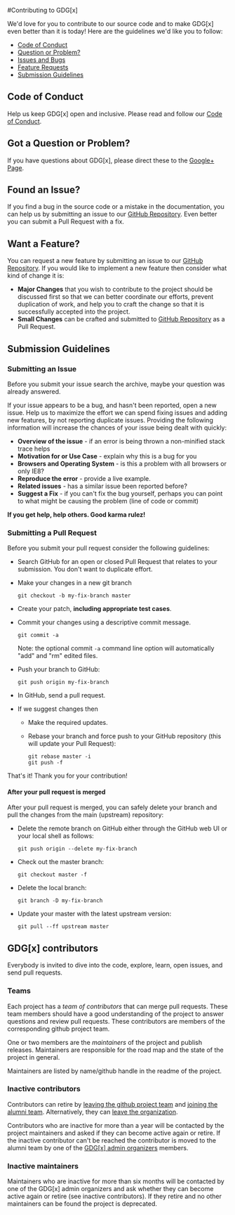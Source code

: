 #Contributing to GDG[x]

We'd love for you to contribute to our source code and to make GDG[x] even better than it is
today! Here are the guidelines we'd like you to follow:

 - [Code of Conduct](#coc)
 - [Question or Problem?](#question)
 - [Issues and Bugs](#issue)
 - [Feature Requests](#feature)
 - [Submission Guidelines](#submit)

## <a name="coc"></a> Code of Conduct
Help us keep GDG[x] open and inclusive. Please read and follow our [Code of Conduct][coc].

## <a name="question"></a> Got a Question or Problem?

If you have questions about GDG[x], please direct these to the [Google+ Page][pluspage].

## <a name="issue"></a> Found an Issue?
If you find a bug in the source code or a mistake in the documentation, you can help us by
submitting an issue to our [GitHub Repository][github]. Even better you can submit a Pull Request
with a fix.

## <a name="feature"></a> Want a Feature?
You can request a new feature by submitting an issue to our [GitHub Repository][github].  If you
would like to implement a new feature then consider what kind of change it is:

* **Major Changes** that you wish to contribute to the project should be discussed first so that we can better coordinate our efforts, prevent
duplication of work, and help you to craft the change so that it is successfully accepted into the
project.
* **Small Changes** can be crafted and submitted to [GitHub Repository][github] as a Pull Request.

## <a name="submit"></a> Submission Guidelines

### Submitting an Issue
Before you submit your issue search the archive, maybe your question was already answered.

If your issue appears to be a bug, and hasn't been reported, open a new issue.
Help us to maximize the effort we can spend fixing issues and adding new
features, by not reporting duplicate issues.  Providing the following information will increase the
chances of your issue being dealt with quickly:

* **Overview of the issue** - if an error is being thrown a non-minified stack trace helps
* **Motivation for or Use Case** - explain why this is a bug for you
* **Browsers and Operating System** - is this a problem with all browsers or only IE8?
* **Reproduce the error** - provide a live example.
* **Related issues** - has a similar issue been reported before?
* **Suggest a Fix** - if you can't fix the bug yourself, perhaps you can point to what might be
  causing the problem (line of code or commit)

**If you get help, help others. Good karma rulez!**

### Submitting a Pull Request
Before you submit your pull request consider the following guidelines:

* Search GitHub for an open or closed Pull Request that relates to your submission. You don't want to duplicate effort.
* Make your changes in a new git branch

     ```shell
     git checkout -b my-fix-branch master
     ```

* Create your patch, **including appropriate test cases**.
* Commit your changes using a descriptive commit message.

     ```shell
     git commit -a
     ```
  Note: the optional commit `-a` command line option will automatically "add" and "rm" edited files.

* Push your branch to GitHub:

    ```shell
    git push origin my-fix-branch
    ```

* In GitHub, send a pull request.
* If we suggest changes then 
  * Make the required updates.
  * Rebase your branch and force push to your GitHub repository (this will update your Pull Request):

    ```shell
    git rebase master -i
    git push -f
    ```

That's it! Thank you for your contribution!

#### After your pull request is merged

After your pull request is merged, you can safely delete your branch and pull the changes
from the main (upstream) repository:

* Delete the remote branch on GitHub either through the GitHub web UI or your local shell as follows:

    ```shell
    git push origin --delete my-fix-branch
    ```

* Check out the master branch:

    ```shell
    git checkout master -f
    ```

* Delete the local branch:

    ```shell
    git branch -D my-fix-branch
    ```

* Update your master with the latest upstream version:

    ```shell
    git pull --ff upstream master
    ```




[coc]: https://github.com/gdg-x/code_of_conduct/blob/master/CONTRIBUTING.md
[github]: https://github.com/gdg-x
[pluspage]: https://google.com/+GDGXProject
[js-style-guide]: http://google-styleguide.googlecode.com/svn/trunk/javascriptguide.xml

## <a name="members"></a> GDG[x] contributors
Everybody is invited to dive into the code, explore, learn, open issues, and send pull requests.

### Teams
Each project has a *team of contributors* that can merge pull requests. These team members should have a good understanding of the project to answer questions and review pull requests. These contributors are members of the corresponding github project team.

One or two members are the *maintainers* of the project and publish releases. Maintainers are responsible for the road map and the state of the project in general.

Maintainers are listed by name/github handle in the readme of the project.

### Inactive contributors
Contributors can retire by [leaving the github project team](https://github.com/orgs/gdg-x/teams) and [joining the alumni team](https://github.com/orgs/gdg-x/teams/alumni). Alternatively, they can [leave the organization](https://github.com/settings/organizations).

Contributors who are inactive for more than a year will be contacted by the project maintainers and asked if they can become active again or retire. 
If the inactive contributor can't be reached the contributor is moved to the alumni team by one of the [GDG[x] admin organizers](https://github.com/orgs/gdg-x/teams/og) members.

### Inactive maintainers
Maintainers who are inactive for more than six months will be contacted by one of the GDG[x] admin organizers and ask whether they can become active again or retire (see inactive contributors). If they retire and no other maintainers can be found the project is deprecated.
